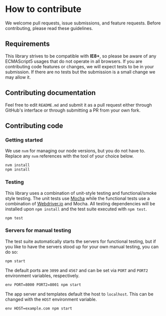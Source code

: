 How to contribute
=================

We welcome pull requests, issue submissions, and feature requests. Before contributing, please read these guidelines.

## Requirements

This library strives to be compatible with __IE8+__, so please be aware of any ECMAScript5 usages that do not operate in all browsers. If you are contributing code features or changes, we will expect tests to be in your submission. If there are no tests but the submission is a small change we may allow it.

## Contributing documentation

Feel free to edit `README.md` and submit it as a pull request either through GitHub's interface or through submitting a PR from your own fork.

## Contributing code

### Getting started

We use `nvm` for managing our node versions, but you do not have to. Replace any `nvm` references with the tool of your choice below.

```
nvm install
npm install
```

### Testing

This library uses a combination of unit-style testing and functional/smoke style testing. The unit tests use [Mocha](http://mochajs.org) while the functional tests use a combination of [Webdriver.io](http://webdriver.io/) and Mocha. All testing dependencies will be installed upon `npm install` and the test suite executed with `npm test`.

```
npm test
```

### Servers for manual testing

The test suite automatically starts the servers for functional testing, but if you like to have the servers stood up for your own manual testing, you can do so:

```
npm start
```
The default ports are `3099` and `4567` and can be set via `PORT` and `PORT2` environment variables, respectively.

```
env PORT=8000 PORT2=8001 npm start
```

The app server and templates default the host to `localhost`. This can be changed with the `HOST` environment variable.

```
env HOST=example.com npm start
```

